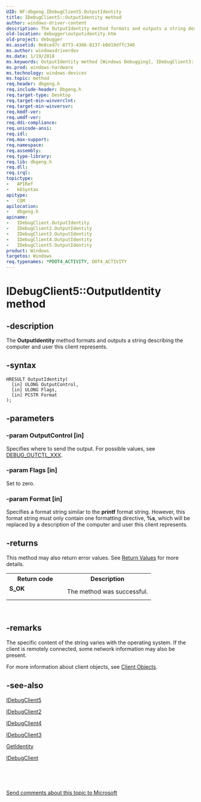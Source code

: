 ```yaml
---
UID: NF:dbgeng.IDebugClient5.OutputIdentity
title: IDebugClient5::OutputIdentity method
author: windows-driver-content
description: The OutputIdentity method formats and outputs a string describing the computer and user this client represents.
old-location: debugger\outputidentity.htm
old-project: debugger
ms.assetid: 0e8ced7c-87f3-4366-8137-b0d19dffc340
ms.author: windowsdriverdev
ms.date: 1/19/2018
ms.keywords: OutputIdentity method [Windows Debugging], IDebugClient3::OutputIdentity, IDebugClient2 interface [Windows Debugging], OutputIdentity method, IDebugClient5 interface [Windows Debugging], OutputIdentity method, IDebugClient5, IDebugClient interface [Windows Debugging], OutputIdentity method, OutputIdentity method [Windows Debugging], IDebugClient5 interface, IDebugClient4::OutputIdentity, OutputIdentity method [Windows Debugging], IDebugClient2 interface, IDebugClient::OutputIdentity, IDebugClient4 interface [Windows Debugging], OutputIdentity method, debugger.outputidentity, OutputIdentity method [Windows Debugging], IDebugClient4 interface, IDebugClient3 interface [Windows Debugging], OutputIdentity method, IDebugClient2::OutputIdentity, dbgeng/IDebugClient5::OutputIdentity, IDebugClient5::OutputIdentity, dbgeng/IDebugClient4::OutputIdentity, OutputIdentity method [Windows Debugging], IDebugClient3 interface, dbgeng/IDebugClient2::OutputIdentity, dbgeng/IDebugClient::OutputIdentity, dbgeng/IDebugClient3::OutputIdentity, OutputIdentity, OutputIdentity method [Windows Debugging], IDebugClient interface, IDebugClient_2013e1cd-3c95-4ef7-a53f-004ba30d9ea2.xml
ms.prod: windows-hardware
ms.technology: windows-devices
ms.topic: method
req.header: dbgeng.h
req.include-header: Dbgeng.h
req.target-type: Desktop
req.target-min-winverclnt: 
req.target-min-winversvr: 
req.kmdf-ver: 
req.umdf-ver: 
req.ddi-compliance: 
req.unicode-ansi: 
req.idl: 
req.max-support: 
req.namespace: 
req.assembly: 
req.type-library: 
req.lib: dbgeng.h
req.dll: 
req.irql: 
topictype: 
-	APIRef
-	kbSyntax
apitype: 
-	COM
apilocation: 
-	dbgeng.h
apiname: 
-	IDebugClient.OutputIdentity
-	IDebugClient2.OutputIdentity
-	IDebugClient3.OutputIdentity
-	IDebugClient4.OutputIdentity
-	IDebugClient5.OutputIdentity
product: Windows
targetos: Windows
req.typenames: *PDOT4_ACTIVITY, DOT4_ACTIVITY
---
```


# IDebugClient5::OutputIdentity method


## -description


The <b>OutputIdentity</b> method formats and outputs a string describing the computer and user this client represents.


## -syntax


````
HRESULT OutputIdentity(
  [in] ULONG OutputControl,
  [in] ULONG Flags,
  [in] PCSTR Format
);
````


## -parameters




### -param OutputControl [in]

Specifies where to send the output.  For possible values, see <a href="https://msdn.microsoft.com/library/windows/hardware/ff541517">DEBUG_OUTCTL_XXX</a>.


### -param Flags [in]

Set to zero.


### -param Format [in]

Specifies a format string similar to the <b>printf</b> format string.  However, this format string must only contain one formatting directive, <b>%s</b>, which will be replaced by a description of the computer and user this client represents.


## -returns


This method may also return error values.  See <a href="https://msdn.microsoft.com/713f3ee2-2f5b-415e-9908-90f5ae428b43">Return Values</a> for more details.
<table>
<tr>
<th>Return code</th>
<th>Description</th>
</tr>
<tr>
<td width="40%">
<dl>
<dt><b>S_OK</b></dt>
</dl>
</td>
<td width="60%">
The method was successful.

</td>
</tr>
</table> 



## -remarks


The specific content of the string varies with the operating system.  If the client is remotely connected, some network information may also be present.

For more information about client objects, see <a href="https://msdn.microsoft.com/library/windows/hardware/ff539140">Client Objects</a>.



## -see-also

<a href="..\dbgeng\nn-dbgeng-idebugclient5.md">IDebugClient5</a>

<a href="..\dbgeng\nn-dbgeng-idebugclient2.md">IDebugClient2</a>

<a href="..\dbgeng\nn-dbgeng-idebugclient4.md">IDebugClient4</a>

<a href="..\dbgeng\nn-dbgeng-idebugclient3.md">IDebugClient3</a>

<a href="https://msdn.microsoft.com/library/windows/hardware/ff546831">GetIdentity</a>

<a href="..\dbgeng\nn-dbgeng-idebugclient.md">IDebugClient</a>

 

 

<a href="mailto:wsddocfb@microsoft.com?subject=Documentation%20feedback [debugger\debugger]:%20IDebugClient::OutputIdentity method%20 RELEASE:%20(1/19/2018)&amp;body=%0A%0APRIVACY STATEMENT%0A%0AWe use your feedback to improve the documentation. We don't use your email address for any other purpose, and we'll remove your email address from our system after the issue that you're reporting is fixed. While we're working to fix this issue, we might send you an email message to ask for more info. Later, we might also send you an email message to let you know that we've addressed your feedback.%0A%0AFor more info about Microsoft's privacy policy, see http://privacy.microsoft.com/en-us/default.aspx." title="Send comments about this topic to Microsoft">Send comments about this topic to Microsoft</a>

